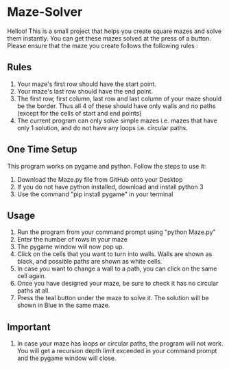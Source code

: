 # Maze-Solver

Helloo!
This is a small project that helps you create square mazes and solve them instantly. You can get these mazes solved at the press of a button. 
Please ensure that the maze you create follows the following rules :

## Rules
1. Your maze's first row should have the start point. 
2. Your maze's last row should have the end point. 
3. The first row, first column, last row and last column of your maze should be the border.
Thus all 4 of these should have only walls and no paths (except for the cells of start and end points)
4. The current program can only solve simple mazes i.e. mazes that have only 1 solution, and do not have 
any loops i.e. circular paths. 

## One Time Setup 
This program works on pygame and python. Follow the steps to use it:
1. Download the Maze.py file from GitHub onto your Desktop
2. If you do not have python installed, download and install python 3
3. Use the command "pip install pygame" in your terminal


## Usage
1. Run the program from your command prompt using "python Maze.py"
2. Enter the number of rows in your maze 
3. The pygame window will now pop up. 
4. Click on the cells that you want to turn into walls. 
Walls are shown as black, and possible paths are shown as white cells.
5. In case you want to change a wall to a path, you can click on the same cell again. 
6. Once you have designed your maze, be sure to check it has no circular paths at all. 
7. Press the teal button under the maze to solve it. 
The solution will be shown in Blue in the same maze. 

## Important 
1. In case your maze has loops or circular paths, the program will not work. 
You will get a recursion depth limit exceeded in your command prompt and the pygame window will close.

